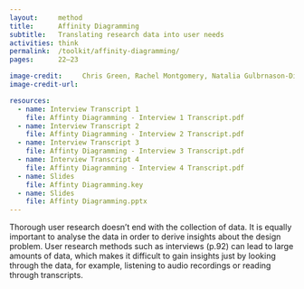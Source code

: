 ```yaml
---
layout:     method
title:      Affinity Diagramming
subtitle:   Translating research data into user needs
activities: think
permalink:  /toolkit/affinity-diagramming/
pages:      22–23

image-credit:     Chris Green, Rachel Montgomery, Natalia Gulbrnason-Diaz
image-credit-url: 

resources:
  - name: Interview Transcript 1
    file: Affinty Diagramming - Interview 1 Transcript.pdf
  - name: Interview Transcript 2
    file: Affinty Diagramming - Interview 2 Transcript.pdf
  - name: Interview Transcript 3
    file: Affinty Diagramming - Interview 3 Transcript.pdf
  - name: Interview Transcript 4
    file: Affinty Diagramming - Interview 4 Transcript.pdf
  - name: Slides
    file: Affinty Diagramming.key
  - name: Slides
    file: Affinty Diagramming.pptx
---
```


Thorough user research doesn’t end with the collection of data. It is equally important to analyse the data in order to derive insights about the design problem. User research methods such as interviews (p.92) can lead to large amounts of data, which makes it difficult to gain insights just by looking through the data, for example, listening to audio recordings or reading through transcripts.